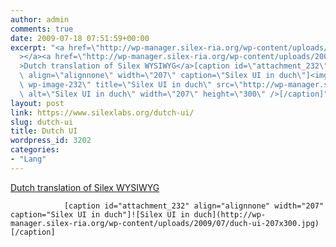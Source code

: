 ```yaml
---
author: admin
comments: true
date: 2009-07-18 07:51:59+00:00
excerpt: "<a href=\"http://wp-manager.silex-ria.org/wp-content/uploads/2009/05/hi.zip\"\
  ></a><a href=\"http://wp-manager.silex-ria.org/wp-content/uploads/2009/07/nl.zip\"\
  >Dutch translation of Silex WYSIWYG</a>[caption id=\"attachment_232\"\
  \ align=\"alignnone\" width=\"207\" caption=\"Silex UI in duch\"]<img class=\"size-medium\
  \ wp-image-232\" title=\"Silex UI in duch\" src=\"http://wp-manager.silex-ria.org/wp-content/uploads/2009/07/duch-ui-207x300.jpg\"\
  \ alt=\"Silex UI in duch\" width=\"207\" height=\"300\" />[/caption]"
layout: post
link: https://www.silexlabs.org/dutch-ui/
slug: dutch-ui
title: Dutch UI
wordpress_id: 3202
categories:
- "Lang"
---
```


[
				](http://wp-manager.silex-ria.org/wp-content/uploads/2009/05/hi.zip)[Dutch translation of Silex WYSIWYG](http://wp-manager.silex-ria.org/wp-content/uploads/2009/07/nl.zip)

				[caption id="attachment_232" align="alignnone" width="207" caption="Silex UI in duch"]![Silex UI in duch](http://wp-manager.silex-ria.org/wp-content/uploads/2009/07/duch-ui-207x300.jpg)[/caption]
